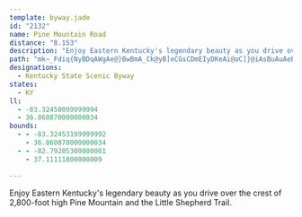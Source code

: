```yaml
---
template: byway.jade
id: "2132"
name: Pine Mountain Road
distance: "8.153"
description: "Enjoy Eastern Kentucky's legendary beauty as you drive over the crest of 2,800-foot high Pine Mountain and the Little Shepherd Trail."
path: "mk~_Fdiq{NyBDqAWgAe@}BwBmA_Ck@yB]eCGsCDmEIyDKeAi@oC]}@iAsBuAuAeBkA_IuCqHsDcC_CoBgCiAcC_BcGsAyHmBiOQy@aE_Xs@wC_AsCiB{D}BgDqCqCm]eWcAeA_BsBsAmCs@eCe@yC{AaOq@mEy@oEyDsPo@qE_@yEI{EDkCn@}N?iDUgD[mBy@yCc@{@y@eBgBaC}CkCaCgAyKwCmFsBwEaD_DgDsCmEw@}AySki@kC_JgAoGyBgR_AuGaJ_h@wC{VwCwQaAwNoM_iAoAyFs@_CoAsCwCiFgIoKsAeCk@_B_@eBc@{CImBEgOMmFUoDi@kF{`@{wBsBsJ{BcI}Qsl@iKs[kA}C}C}GoLoS}AsEq@sDc@sEOwTSgFe@aFiAaGQeBYqAiCiGgD_GmCuHuAsEqBaImAsGcFq\\oCcLcBqEoAoCuOaVaFuJsWon@oB{Fw@cD_AuGc@}ITyVEsBUmDi@cDy@_DiAsCoGaNoD{IuBaIy@_F_AoK]{JoDiu@S_Dm@oEk@sJy@mIoCkSmImr@aBoJ_AqDiA{CiB_EkFwJq[sj@gFsJw`@_}@yA_EyA{Fm@sEe@eIuBez@}@}ViAoRmAiM_AuQE{M?iVIiDYgDYoBc@gB_AuCu@}AmSwZyBmDs@_BoAiE_@mB_@gDIqB?gFxDio@nA}WWaEg@sCiDmKm@mCWqB?oBNsCdA_L^iG{@yf@E_Bw@mG{@uDgAwC_BaDyBsDyAaBaCqBiEeB}S{EyAm@iBeA}BgB}DqEo@oAiBsFiAsEc@{JOYqAei@QyBUyAWaAm@mAyBwC_BkAeJoEiB{A}@iAy@uAu@yB]aBKwAGoDVkEbAgLNuFOyFm@sFs@cDoBwFy@sCuAmLs@}Ds@qCyB{FeLoUmB{FaAkFm@}EsG{t@_@sDm@mD}Jw^gD}JqEcQeQym@_AmC_BsDwA_C_BsBiBmBsDmCgRaLyBkBcHiHeFmHoDmGsCoFe@eB?kAPeA|@oCRwAJgCDyJ_@uCuAmDWeAaAsI]yAu@u@o@Kq@LkAl@w@VwA?w@SaK{Iu@wAWy@K_DN{D^eBvDqM^_CAaBW_BYw@c@o@k@k@mDaCu@UiADmD|@yBFqEe@sS}EgAE{FtAmAUYU_@o@UkA?yGIoCYkBwEiTEy@BeDM{Ak@eBwAgC_@eAK_AD{ArBgMHsBSyAyBuFiAyDSaBK_EYsAm@qAe@e@u@m@kEyBYYi@aAaBgEuAcBqBgAkKsCeAw@q@oAeAeG{FeN_@}AAsAT_A|@kAxEcCvD}@~@m@b@w@Jg@Bs@O{AsAqBw@]{@CwALu@RgDrAsExA_APe@?c@IOMe@kA?gAnAcMBeAM_As@_CyBiGo@sAu@k@w@Yi@@_Dj@y@GcBq@y@eA[u@wAgG_B}Ei@_Au@o@m@YoAKaIVoAKcAk@_AsA_@_Ay@gC_@kBaAcGKwBBgAxBoNE_Bc@qAe@e@gASaL~@sCGu@YiAs@cCyBc@_AA_@LkAbDuH^mAJ_AMwAcAoC_@eBMgAKkEKy@i@eAaE{ByAkBk@eB}@wJe@_Bw@aAcHqEc@u@OwABk@Tm@`HsGr@_APi@RcB?_AIm@Ug@]e@q@WaAAwId@o@Eo@_@i@gACsA\\qAzGuLt@}AHg@Dy@IaA[_Bm@_Cq@kAk@[_CS}GqAs@?_Ej@iADc@I_@g@s@uC}DgH}A_GQYYKi@F]r@EbAlAjWCjA[fBEl@z@jB^X^JbAWrAaA|@Qj@BNRHl@EpAOr@[f@{DxDs@To@YiAoA{By@eDYo@@u@MaBaBsCsFUIKPCl@B\\hAhHJrEE`By@|E?rAXdAn@n@x@d@h@|@Xx@l@`EKfA_@jAQZgGlEqAHyDrBcE`BsA\\U`@OdBY^Y@eAy@w@SiEv@gHf@k@LqAb@oAnAo@Ji@Kw@s@o@gAk@cB_@g@sBmAiCwBwB}DKe@C}@TgDQyAg@aAo@y@_CsBiByFEu@LyHM_@wEyD_@w@iAwDs@u@_Ac@i@EsBZw@KoEwCsCwD{G{H{AgCkCyF_F{Fo@e@a@DOTAh@D`@|@rBxB~Cd@pAl@fCn@xE~@nCNdAh@zEDdAKl@s@~@u@Pc@EUMY_@c@kBd@_E?aAQk@i@s@wBaBs@e@aB_@cA@wCn@k@@_@SmBgBcBcAcBaBk@MmDEi@Sg@k@k@gDYc@c@YeDg@mDsDOA]TEb@D`@zEzJhBrIhB~FH|@CdDRvAN`@rAdBDtAOjBYdB]z@sEv@yFReGAk@I_@_@Oa@OmAi@}@_@Yi@By@l@mAxA[hAs@vEo@xAcCnCo@Xm@JuAE}Ag@mEuCe@Qi@D}@f@g@DyF]kLAcGQ"
designations: 
  - Kentucky State Scenic Byway
states: 
  - KY
ll: 
  - -83.32450099999994
  - 36.860870000000034
bounds: 
  - - -83.32453199999992
    - 36.860870000000034
  - - -82.79205300000001
    - 37.11111800000009

---
```


Enjoy Eastern Kentucky's legendary beauty as you drive over the crest of 2,800-foot high Pine Mountain and the Little Shepherd Trail.